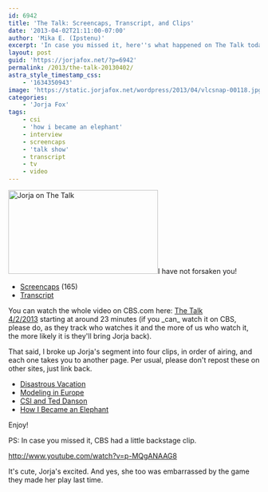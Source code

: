 ```yaml
---
id: 6942
title: 'The Talk: Screencaps, Transcript, and Clips'
date: '2013-04-02T21:11:00-07:00'
author: 'Mika E. (Ipstenu)'
excerpt: 'In case you missed it, here''s what happened on The Talk today!'
layout: post
guid: 'https://jorjafox.net/?p=6942'
permalink: /2013/the-talk-20130402/
astra_style_timestamp_css:
    - '1634350943'
image: 'https://static.jorjafox.net/wordpress/2013/04/vlcsnap-00118.jpg'
categories:
    - 'Jorja Fox'
tags:
    - csi
    - 'how i became an elephant'
    - interview
    - screencaps
    - 'talk show'
    - transcript
    - tv
    - video
---
```


<a href="//static.jorjafox.net/wordpress/2013/04/vlcsnap-00118.jpg"><img class="alignright size-medium wp-image-6954" alt="Jorja on The Talk" src="//static.jorjafox.net/wordpress/2013/04/vlcsnap-00118.jpg" width="300" height="168" /></a>I have not forsaken you!
<ul>
	<li><a href="https://jorjafox.net/gallery/tv/talkshow/20130402-thetalk/screenshots/">Screencaps</a> (165)</li>
	<li><a href="https://jorjafox.net/wiki/The_Talk_(2_April_2013)">Transcript</a></li>
</ul>
You can watch the whole video on CBS.com here: <a href="http://www.cbs.com/shows/the_talk/video/5F5FA044-8753-8BE3-B712-CC38BF4300B3/the-talk-4-2-2013/">The Talk 4/2/2013</a> starting at around 23 minutes (if you _can_ watch it on CBS, please do, as they track who watches it and the more of us who watch it, the more likely it is they'll bring Jorja back).

That said, I broke up Jorja's segment into four clips, in order of airing, and each one takes you to another page. Per usual, please don't repost these on other sites, just link back.
<ul>
	<li><a href="https://jorjafox.net/video/the-talk-02-april-2013-1">Disastrous Vacation</a></li>
	<li><a href="https://jorjafox.net/video/the-talk-02-april-2013-2">Modeling in Europe</a></li>
	<li><a href="https://jorjafox.net/video/the-talk-02-april-2013-3">CSI and Ted Danson</a></li>
	<li><a href="https://jorjafox.net/video/the-talk-02-april-2013-4">How I Became an Elephant</a></li>
</ul>
Enjoy!

PS: In case you missed it, CBS had a little backstage clip.

http://www.youtube.com/watch?v=p-MQgANAAG8

It's cute, Jorja's excited. And yes, she too was embarrassed by the game they made her play last time.
